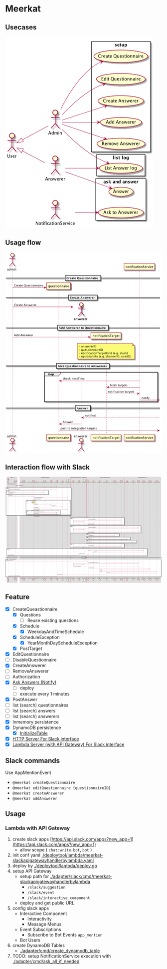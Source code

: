 Meerkat
=======


## Usecases

![](./doc/usecase_diagram.png)

## Usage flow

![](./doc/usage_flow.png)

## Interaction flow with Slack

![](./doc/interaction_flow_with_slack.png)

## Feature

- [x] CreateQueastionnaire
    - [x] Questions
        - [ ] Reuse existing questions
    - [x] Schedule
        - [x] WeekdayAndTimeSchedule
    - [x] ScheduleException
        - [x] YearMonthDayScheduleException
    - [x] PostTarget
- [x] EditQuestionnaire
- [ ] DisableQuestionnaire
- [x] CreateAnswerer
- [ ] RemoveAnswerer
- [ ] Authorization
- [x] [Ask Answers (Notify)](./adapter/cmd/ask_all_if_needed)
    - [ ] deploy
    - [ ] execute every 1 minutes
- [x] PostAnswer
- [ ] list (search) questionnaires
- [ ] list (search) answers
- [ ] list (search) answerers
- [x] Inmemory persistence
- [x] DynamoDB persistence
    - [x] [InitializeTable](./adapter/cmd/create_dynamodb_table)
- [x] [HTTP Server For Slack interface](./adapter/slack/cmd/meerkat-slackhttphandler)
- [x] [Lambda Server (with API Gateway) For Slack interface](./adapter/slack/cmd/meerkat-slackapigatewayhandlerbylambda)

## Slack commands

Use AppMentionEvent

- `@meerkat createQuestionnaire`
- `@meerkat editQuestionnaire {questionnaireID}`
- `@meerkat createAnswerer`
- `@meerkat addAnswerer`

## Usage

### Lambda with API Gateway

1. create slack apps [https://api.slack.com/apps?new_app=1](https://api.slack.com/apps?new_app=1)
    - allow scope ( `chat:write:bot`, `bot` )
2. init conf yaml [./deploytool/lambda/meerkat-slackapigatewayhandlerbylambda.yaml](./deploytool/lambda/meerkat-slackapigatewayhandlerbylambda.yaml)
3. deploy by [./deploytool/lambda/deploy.go](./deploytool/lambda/deploy.go)
4. setup API Gateway
    - setup path for [./adapter/slack/cmd/meerkat-slackapigatewayhandlerbylambda](./adapter/slack/cmd/meerkat-slackapigatewayhandlerbylambda/main.go)
        - `/slack/suggestion`
        - `/slack/event`
        - `/slack/interactive_component`
    - deploy and get public URL
5. config slack apps
    - Interactive Component
        - Interactivity
        - Message Menus
    - Event Subscriptions
        - Subscribe to Bot Events `app_mention`
    - Bot Users
6. create DynamoDB Tables
    - [./adapter/cmd/create_dynamodb_table](./adapter/cmd/create_dynamodb_table)
6. TODO: setup NotificationService execution with [./adapter/cmd/ask_all_if_needed](./adapter/cmd/ask_all_if_needed)
